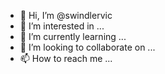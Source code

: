 - 👋 Hi, I’m @swindlervic
- 👀 I’m interested in ...
- 🌱 I’m currently learning ...
- 💞️ I’m looking to collaborate on ...
- 📫 How to reach me ...

<!---
swindlervic/swindlervic is a ✨ special ✨ repository because its `README.md` (this file) appears on your GitHub profile.
You can click the Preview link to take a look at your changes.
--->
